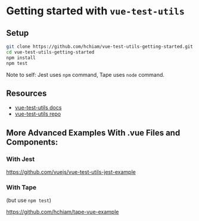# Getting started with `vue-test-utils`

## Setup

``` bash
git clone https://github.com/hchiam/vue-test-utils-getting-started.git
cd vue-test-utils-getting-started
npm install
npm test
```
Note to self: Jest uses `npm` command, Tape uses `node` command.

## Resources

- [vue-test-utils docs](https://vue-test-utils.vuejs.org)
- [vue-test-utils repo](https://github.com/vuejs/vue-test-utils)

## More Advanced Examples With .vue Files and Components:

### With Jest

https://github.com/vuejs/vue-test-utils-jest-example

### With Tape

(but use `npm test`)

https://github.com/hchiam/tape-vue-example
